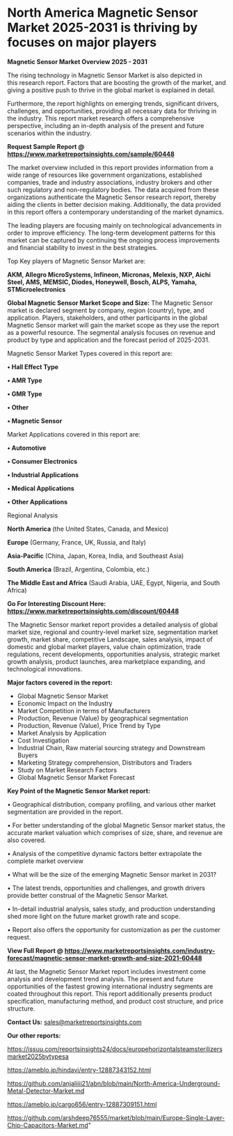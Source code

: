 # North America Magnetic Sensor Market 2025-2031 is thriving by focuses on major players

<Strong> Magnetic Sensor Market Overview 2025 - 2031</strong>

The rising technology in Magnetic Sensor Market is also depicted in this research report. Factors that are boosting the growth of the market, and giving a positive push to thrive in the global market is explained in detail.

Furthermore, the report highlights on emerging trends, significant drivers, challenges, and opportunities, providing all necessary data for thriving in the industry. This report market research offers a comprehensive perspective, including an in-depth analysis of the present and future scenarios within the industry.

<strong>Request Sample Report @ <a href=https://www.marketreportsinsights.com/sample/60448>https://www.marketreportsinsights.com/sample/60448</a></strong>

The market overview included in this report provides information from a wide range of resources like government organizations, established companies, trade and industry associations, industry brokers and other such regulatory and non-regulatory bodies. The data acquired from these organizations authenticate the Magnetic Sensor research report, thereby aiding the clients in better decision making. Additionally, the data provided in this report offers a contemporary understanding of the market dynamics.

The leading players are focusing mainly on technological advancements in order to improve efficiency. The long-term development patterns for this market can be captured by continuing the ongoing process improvements and financial stability to invest in the best strategies.

Top Key players of Magnetic Sensor Market are:

<strong>AKM, Allegro MicroSystems, Infineon, Micronas, Melexis, NXP, Aichi Steel, AMS, MEMSIC, Diodes, Honeywell, Bosch, ALPS, Yamaha, STMicroelectronics</strong>

<strong><b>Global Magnetic Sensor Market Scope and Size:</b></strong>
The Magnetic Sensor market is declared segment by company, region (country), type, and application. Players, stakeholders, and other participants in the global Magnetic Sensor market will gain the market scope as they use the report as a powerful resource. The segmental analysis focuses on revenue and product by type and application and the forecast period of 2025-2031.

Magnetic Sensor Market Types covered in this report are:

<strong>• Hall Effect Type

• AMR Type

• GMR Type

• Other

• Magnetic Sensor</strong>

Market Applications covered in this report are:

<strong>• Automotive

• Consumer Electronics

• Industrial Applications

• Medical Applications

• Other Applications</strong> 

Regional Analysis

<strong>North America</strong> (the United States, Canada, and Mexico)

<strong>Europe</strong> (Germany, France, UK, Russia, and Italy)

<strong>Asia-Pacific</strong> (China, Japan, Korea, India, and Southeast Asia)

<strong>South America</strong> (Brazil, Argentina, Colombia, etc.)

<strong>The Middle East and Africa</strong> (Saudi Arabia, UAE, Egypt, Nigeria, and South Africa)

<strong>Go For Interesting Discount Here: <a href=https://www.marketreportsinsights.com/discount/60448>https://www.marketreportsinsights.com/discount/60448</a></strong>

The Magnetic Sensor market report provides a detailed analysis of global market size, regional and country-level market size, segmentation market growth, market share, competitive Landscape, sales analysis, impact of domestic and global market players, value chain optimization, trade regulations, recent developments, opportunities analysis, strategic market growth analysis, product launches, area marketplace expanding, and technological innovations.

<strong><b>Major factors covered in the report:</b></strong>
<ul>
  <li>Global Magnetic Sensor Market </li>
  <li>Economic Impact on the Industry</li>
  <li>Market Competition in terms of Manufacturers</li>
  <li>Production, Revenue (Value) by geographical segmentation</li>
  <li>Production, Revenue (Value), Price Trend by Type</li>
  <li>Market Analysis by Application</li>
  <li>Cost Investigation</li>
  <li>Industrial Chain, Raw material sourcing strategy and Downstream Buyers</li>
  <li>Marketing Strategy comprehension, Distributors and Traders</li>
  <li>Study on Market Research Factors</li>
  <li>Global Magnetic Sensor Market Forecast</li>
</ul>

<strong><b>Key Point of the Magnetic Sensor Market report:</b></strong>

• Geographical distribution, company profiling, and various other market segmentation are provided in the report.

• For better understanding of the global Magnetic Sensor market status, the accurate market valuation which comprises of size, share, and revenue are also covered.

• Analysis of the competitive dynamic factors better extrapolate the complete market overview

• What will be the size of the emerging Magnetic Sensor market in 2031?

• The latest trends, opportunities and challenges, and growth drivers provide better construal of the Magnetic Sensor Market.

• In-detail industrial analysis, sales study, and production understanding shed more light on the future market growth rate and scope.

• Report also offers the opportunity for customization as per the customer request.

<strong><b>View Full Report @ <a href=https://www.marketreportsinsights.com/industry-forecast/magnetic-sensor-market-growth-and-size-2021-60448>https://www.marketreportsinsights.com/industry-forecast/magnetic-sensor-market-growth-and-size-2021-60448</a></b></strong>


At last, the Magnetic Sensor Market report includes investment come analysis and development trend analysis. The present and future opportunities of the fastest growing international industry segments are coated throughout this report. This report additionally presents product specification, manufacturing method, and product cost structure, and price structure.

<strong>Contact Us:</strong>
sales@marketreportsinsights.com

<strong>Our other reports:</strong>

<a href=https://issuu.com/reportsinsights24/docs/europehorizontalsteamsterilizersmarket2025bytypesa>https://issuu.com/reportsinsights24/docs/europehorizontalsteamsterilizersmarket2025bytypesa</a>

<a href=https://ameblo.jp/hindavi/entry-12887343152.html>https://ameblo.jp/hindavi/entry-12887343152.html</a>

<a href=https://github.com/anjaliiii21/abn/blob/main/North-America-Underground-Metal-Detector-Market.md>https://github.com/anjaliiii21/abn/blob/main/North-America-Underground-Metal-Detector-Market.md</a>

<a href=https://ameblo.jp/cargo656/entry-12887309151.html>https://ameblo.jp/cargo656/entry-12887309151.html</a>

<a href=https://github.com/arshdeep76555/market/blob/main/Europe-Single-Layer-Chip-Capacitors-Market.md>https://github.com/arshdeep76555/market/blob/main/Europe-Single-Layer-Chip-Capacitors-Market.md</a>"
